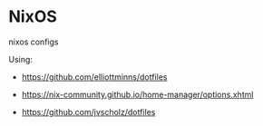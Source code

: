 # NixOS

nixos configs

Using:

- <https://github.com/elliottminns/dotfiles>

- <https://nix-community.github.io/home-manager/options.xhtml>

- <https://github.com/jvscholz/dotfiles>
